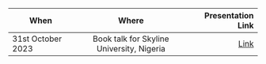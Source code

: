| When  |      Where     |  Presentation Link |
|----------|:-------------:|------:|
| 31st October 2023 |  Book talk for Skyline University, Nigeria | [Link](https://www.canva.com/design/DAFynm0krd0/6iDdLBI4eGZ7jszsEM9Njg/edit?utm_content=DAFynm0krd0&utm_campaign=designshare&utm_medium=link2&utm_source=sharebutton) |
